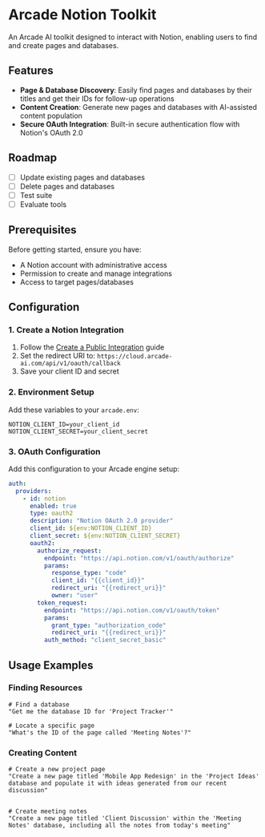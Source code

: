 # Arcade Notion Toolkit

An Arcade AI toolkit designed to interact with Notion, enabling users to find and create pages and databases.

## Features

- **Page & Database Discovery**: Easily find pages and databases by their titles and get their IDs for follow-up operations
- **Content Creation**: Generate new pages and databases with AI-assisted content population
- **Secure OAuth Integration**: Built-in secure authentication flow with Notion's OAuth 2.0

## Roadmap

- [ ] Update existing pages and databases
- [ ] Delete pages and databases
- [ ] Test suite
- [ ] Evaluate tools

## Prerequisites

Before getting started, ensure you have:

- A Notion account with administrative access
- Permission to create and manage integrations
- Access to target pages/databases

## Configuration

### 1. Create a Notion Integration

1. Follow the [Create a Public Integration](https://developers.notion.com/docs/authorization#public-integration-auth-flow-set-up) guide
2. Set the redirect URI to: `https://cloud.arcade-ai.com/api/v1/oauth/callback`
3. Save your client ID and secret

### 2. Environment Setup

Add these variables to your `arcade.env`:

```env
NOTION_CLIENT_ID=your_client_id
NOTION_CLIENT_SECRET=your_client_secret
```

### 3. OAuth Configuration

Add this configuration to your Arcade engine setup:

```yaml
auth:
  providers:
    - id: notion
      enabled: true
      type: oauth2
      description: "Notion OAuth 2.0 provider"
      client_id: ${env:NOTION_CLIENT_ID}
      client_secret: ${env:NOTION_CLIENT_SECRET}
      oauth2:
        authorize_request:
          endpoint: "https://api.notion.com/v1/oauth/authorize"
          params:
            response_type: "code"
            client_id: "{{client_id}}"
            redirect_uri: "{{redirect_uri}}"
            owner: "user"
        token_request:
          endpoint: "https://api.notion.com/v1/oauth/token"
          params:
            grant_type: "authorization_code"
            redirect_uri: "{{redirect_uri}}"
          auth_method: "client_secret_basic"
```

## Usage Examples

### Finding Resources

```plaintext
# Find a database
"Get me the database ID for 'Project Tracker'"

# Locate a specific page
"What's the ID of the page called 'Meeting Notes'?"
```

### Creating Content

```plaintext
# Create a new project page
"Create a new page titled 'Mobile App Redesign' in the 'Project Ideas' database and populate it with ideas generated from our recent discussion"


# Create meeting notes
"Create a new page titled 'Client Discussion' within the 'Meeting Notes' database, including all the notes from today's meeting"
```
